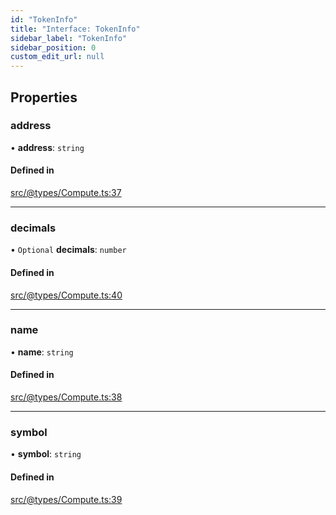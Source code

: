 ```yaml
---
id: "TokenInfo"
title: "Interface: TokenInfo"
sidebar_label: "TokenInfo"
sidebar_position: 0
custom_edit_url: null
---
```


## Properties

### address

• **address**: `string`

#### Defined in

[src/@types/Compute.ts:37](https://github.com/deltaDAO/nautilus/blob/ef5e766/src/@types/Compute.ts#L37)

___

### decimals

• `Optional` **decimals**: `number`

#### Defined in

[src/@types/Compute.ts:40](https://github.com/deltaDAO/nautilus/blob/ef5e766/src/@types/Compute.ts#L40)

___

### name

• **name**: `string`

#### Defined in

[src/@types/Compute.ts:38](https://github.com/deltaDAO/nautilus/blob/ef5e766/src/@types/Compute.ts#L38)

___

### symbol

• **symbol**: `string`

#### Defined in

[src/@types/Compute.ts:39](https://github.com/deltaDAO/nautilus/blob/ef5e766/src/@types/Compute.ts#L39)
